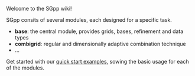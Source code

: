 Welcome to the SGpp wiki!

SGpp consits of several modules, each designed for a specific task.
* **base**: the central module, provides grids, bases, refinement and data types
* **combigrid**: regular and dimensionally adaptive combination technique
* ...


Get started with our [quick start examples](https://github.com/SGpp/SGpp/wiki/Quick-Start), sowing the basic usage for each of the modules.
